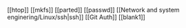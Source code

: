 [[htop]]
[[mkfs]]
[[parted]]
[[passwd]]
[[Network and system enginering/Linux/ssh|ssh]]
[[Git Auth]]
[[blank1]]
